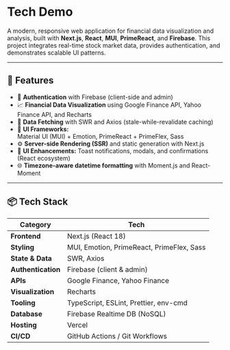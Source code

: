 # Tech Demo

A modern, responsive web application for financial data visualization and analysis, built with **Next.js**, **React**, **MUI**, **PrimeReact**, and **Firebase**. This project integrates real-time stock market data, provides authentication, and demonstrates scalable UI patterns.

---

## 🚀 Features

- 🔐 **Authentication** with Firebase (client-side and admin)
- 📈 **Financial Data Visualization** using Google Finance API, Yahoo Finance API, and Recharts
- 🧠 **Data Fetching** with SWR and Axios (stale-while-revalidate caching)
- 🎨 **UI Frameworks:**  
  Material UI (MUI) + Emotion, PrimeReact + PrimeFlex, Sass
- ⚙️ **Server-side Rendering (SSR)** and static generation with Next.js
- 🔔 **UI Enhancements:** Toast notifications, modals, and confirmations (React ecosystem)
- 🌐 **Timezone-aware datetime formatting** with Moment.js and React-Moment

---

## 📦 Tech Stack

| **Category**        | **Tech**                                             |
|---------------------|-------------------------------------------------------|
| **Frontend**        | Next.js (React 18)                                   |
| **Styling**         | MUI, Emotion, PrimeReact, PrimeFlex, Sass            |
| **State & Data**    | SWR, Axios                                           |
| **Authentication**  | Firebase (client & admin)                            |
| **APIs**            | Google Finance, Yahoo Finance                        |
| **Visualization**   | Recharts                                             |
| **Tooling**         | TypeScript, ESLint, Prettier, env-cmd                |
| **Database**        | Firebase Realtime DB (NoSQL)                         |
| **Hosting**         | Vercel                                               |
| **CI/CD**           | GitHub Actions / Git Workflows                       |


